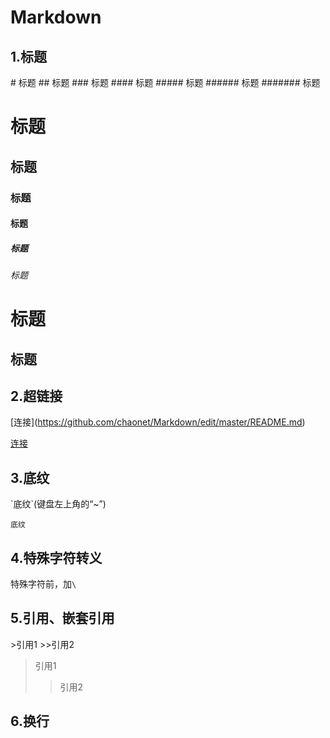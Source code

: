 # Markdown
## 1.标题
\# 标题
\## 标题
\### 标题
\#### 标题
\##### 标题
\###### 标题
\####### 标题

# 标题
## 标题
### 标题
#### 标题
##### 标题
###### 标题

标题
=
标题
-

## 2.超链接
\[连接](https://github.com/chaonet/Markdown/edit/master/README.md)

[连接](https://github.com/chaonet/Markdown/edit/master/README.md)

## 3.底纹
\`底纹`(键盘左上角的“~”)

`底纹`

## 4.特殊字符转义
特殊字符前，加`\`

## 5.引用、嵌套引用
\>引用1
\>>引用2

>引用1
>>引用2

## 6.换行

